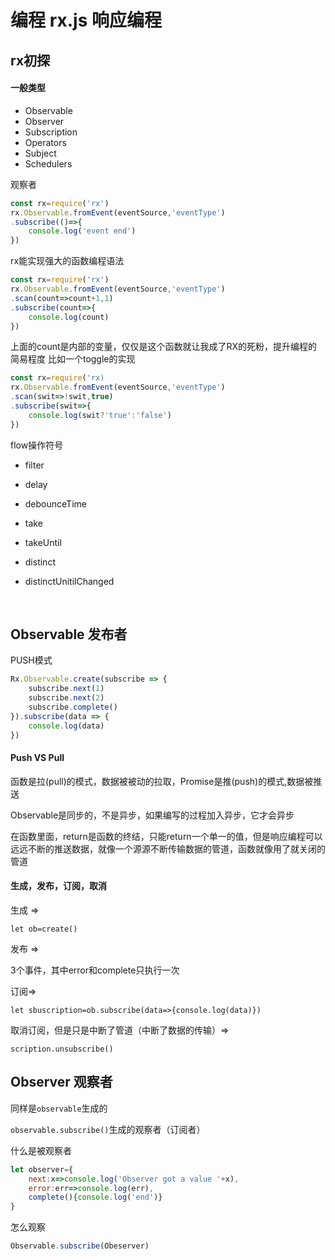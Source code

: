 # 编程 rx.js 响应编程



## rx初探

#### 一般类型

* Observable
* Observer
* Subscription
* Operators
* Subject
* Schedulers

观察者

```javascript
const rx=require('rx')
rx.Observable.fromEvent(eventSource,'eventType')
.subscribe(()=>{
    console.log('event end')
})
```

rx能实现强大的函数编程语法
```javascript
const rx=require('rx')
rx.Observable.fromEvent(eventSource,'eventType')
.scan(count=>count+1,1)
.subscribe(count=>{
    console.log(count)
})
```
上面的count是内部的变量，仅仅是这个函数就让我成了RX的死粉，提升编程的简易程度
比如一个toggle的实现
```javascript
const rx=require('rx)
rx.Observable.fromEvent(eventSource,'eventType')
.scan(swit=>!swit,true)
.subscribe(swit=>{
    console.log(swit?'true':'false')
})
```
flow操作符号
* filter

* delay

* debounceTime

* take

* takeUntil

* distinct

* distinctUnitilChanged

  ​

## Observable 发布者

PUSH模式

```javascript
Rx.Observable.create(subscribe => {
    subscribe.next(1)
    subscribe.next(2)
    subscribe.complete()
}).subscribe(data => {
    console.log(data)
})
```

#### Push VS Pull

函数是拉(pull)的模式，数据被被动的拉取，Promise是推(push)的模式,数据被推送

Observable是同步的，不是异步，如果编写的过程加入异步，它才会异步

在函数里面，return是函数的终结，只能return一个单一的值，但是响应编程可以远远不断的推送数据，就像一个源源不断传输数据的管道，函数就像用了就关闭的管道

#### 生成，发布，订阅，取消

生成 =>

`let ob=create()`

发布 =>

3个事件，其中error和complete只执行一次

订阅=>

`let sbuscription=ob.subscribe(data=>{console.log(data)})`

取消订阅，但是只是中断了管道（中断了数据的传输）=>

`scription.unsubscribe()`



## Observer 观察者

同样是`observable`生成的

`observable.subscribe()`生成的观察者（订阅者）

什么是被观察者

```javascript
let observer={
    next:x=>console.log('Observer got a value '+x),
  	error:err=>console.log(err),
  	complete(){console.log('end')}
}
```

怎么观察

```javascript
Observable.subscribe(Obeserver)
```

